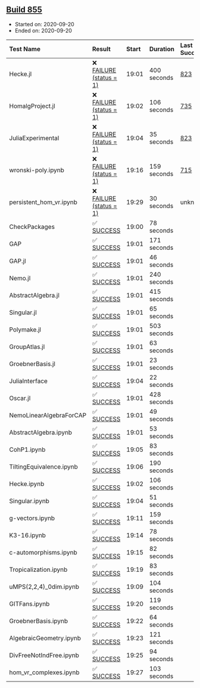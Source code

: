 ## [Build 855](https://oscarci.mathematik.uni-kl.de/job/oscar-stable/855/)

* Started on: 2020-09-20
* Ended on: 2020-09-20

| Test Name    | Result | Start | Duration | Last Success | First Failure |
|:-------------|:-------|:------|:---------|:-------------|:--------------|
| Hecke.jl | ❌ [FAILURE (status = 1)](https://oscarci.mathematik.uni-kl.de/job/oscar-stable/855/artifact/logs/build-855/Hecke.jl.log) | 19:01 | 400 seconds | [823](https://oscarci.mathematik.uni-kl.de/job/oscar-stable/823/) | [824](https://oscarci.mathematik.uni-kl.de/job/oscar-stable/824/) |
| HomalgProject.jl | ❌ [FAILURE (status = 1)](https://oscarci.mathematik.uni-kl.de/job/oscar-stable/855/artifact/logs/build-855/HomalgProject.jl.log) | 19:02 | 106 seconds | [735](https://oscarci.mathematik.uni-kl.de/job/oscar-stable/735/) | [736](https://oscarci.mathematik.uni-kl.de/job/oscar-stable/736/) |
| JuliaExperimental | ❌ [FAILURE (status = 1)](https://oscarci.mathematik.uni-kl.de/job/oscar-stable/855/artifact/logs/build-855/JuliaExperimental.log) | 19:04 | 35 seconds | [823](https://oscarci.mathematik.uni-kl.de/job/oscar-stable/823/) | [824](https://oscarci.mathematik.uni-kl.de/job/oscar-stable/824/) |
| wronski-poly.ipynb | ❌ [FAILURE (status = 1)](https://oscarci.mathematik.uni-kl.de/job/oscar-stable/855/artifact/logs/build-855/wronski-poly.ipynb.log) | 19:16 | 159 seconds | [715](https://oscarci.mathematik.uni-kl.de/job/oscar-stable/715/) | [716](https://oscarci.mathematik.uni-kl.de/job/oscar-stable/716/) |
| persistent_hom_vr.ipynb | ❌ [FAILURE (status = 1)](https://oscarci.mathematik.uni-kl.de/job/oscar-stable/855/artifact/logs/build-855/persistent_hom_vr.ipynb.log) | 19:29 | 30 seconds | unknown | unknown |
| CheckPackages | ✅ [SUCCESS](https://oscarci.mathematik.uni-kl.de/job/oscar-stable/855/artifact/logs/build-855/CheckPackages.log) | 19:00 | 78 seconds |  |  |
| GAP | ✅ [SUCCESS](https://oscarci.mathematik.uni-kl.de/job/oscar-stable/855/artifact/logs/build-855/GAP.log) | 19:01 | 171 seconds |  |  |
| GAP.jl | ✅ [SUCCESS](https://oscarci.mathematik.uni-kl.de/job/oscar-stable/855/artifact/logs/build-855/GAP.jl.log) | 19:01 | 46 seconds |  |  |
| Nemo.jl | ✅ [SUCCESS](https://oscarci.mathematik.uni-kl.de/job/oscar-stable/855/artifact/logs/build-855/Nemo.jl.log) | 19:01 | 240 seconds |  |  |
| AbstractAlgebra.jl | ✅ [SUCCESS](https://oscarci.mathematik.uni-kl.de/job/oscar-stable/855/artifact/logs/build-855/AbstractAlgebra.jl.log) | 19:01 | 415 seconds |  |  |
| Singular.jl | ✅ [SUCCESS](https://oscarci.mathematik.uni-kl.de/job/oscar-stable/855/artifact/logs/build-855/Singular.jl.log) | 19:01 | 65 seconds |  |  |
| Polymake.jl | ✅ [SUCCESS](https://oscarci.mathematik.uni-kl.de/job/oscar-stable/855/artifact/logs/build-855/Polymake.jl.log) | 19:01 | 503 seconds |  |  |
| GroupAtlas.jl | ✅ [SUCCESS](https://oscarci.mathematik.uni-kl.de/job/oscar-stable/855/artifact/logs/build-855/GroupAtlas.jl.log) | 19:01 | 63 seconds |  |  |
| GroebnerBasis.jl | ✅ [SUCCESS](https://oscarci.mathematik.uni-kl.de/job/oscar-stable/855/artifact/logs/build-855/GroebnerBasis.jl.log) | 19:01 | 23 seconds |  |  |
| JuliaInterface | ✅ [SUCCESS](https://oscarci.mathematik.uni-kl.de/job/oscar-stable/855/artifact/logs/build-855/JuliaInterface.log) | 19:04 | 22 seconds |  |  |
| Oscar.jl | ✅ [SUCCESS](https://oscarci.mathematik.uni-kl.de/job/oscar-stable/855/artifact/logs/build-855/Oscar.jl.log) | 19:01 | 428 seconds |  |  |
| NemoLinearAlgebraForCAP | ✅ [SUCCESS](https://oscarci.mathematik.uni-kl.de/job/oscar-stable/855/artifact/logs/build-855/NemoLinearAlgebraForCAP.log) | 19:01 | 49 seconds |  |  |
| AbstractAlgebra.ipynb | ✅ [SUCCESS](https://oscarci.mathematik.uni-kl.de/job/oscar-stable/855/artifact/logs/build-855/AbstractAlgebra.ipynb.log) | 19:01 | 53 seconds |  |  |
| CohP1.ipynb | ✅ [SUCCESS](https://oscarci.mathematik.uni-kl.de/job/oscar-stable/855/artifact/logs/build-855/CohP1.ipynb.log) | 19:05 | 83 seconds |  |  |
| TiltingEquivalence.ipynb | ✅ [SUCCESS](https://oscarci.mathematik.uni-kl.de/job/oscar-stable/855/artifact/logs/build-855/TiltingEquivalence.ipynb.log) | 19:06 | 190 seconds |  |  |
| Hecke.ipynb | ✅ [SUCCESS](https://oscarci.mathematik.uni-kl.de/job/oscar-stable/855/artifact/logs/build-855/Hecke.ipynb.log) | 19:02 | 106 seconds |  |  |
| Singular.ipynb | ✅ [SUCCESS](https://oscarci.mathematik.uni-kl.de/job/oscar-stable/855/artifact/logs/build-855/Singular.ipynb.log) | 19:04 | 51 seconds |  |  |
| g-vectors.ipynb | ✅ [SUCCESS](https://oscarci.mathematik.uni-kl.de/job/oscar-stable/855/artifact/logs/build-855/g-vectors.ipynb.log) | 19:11 | 159 seconds |  |  |
| K3-16.ipynb | ✅ [SUCCESS](https://oscarci.mathematik.uni-kl.de/job/oscar-stable/855/artifact/logs/build-855/K3-16.ipynb.log) | 19:14 | 78 seconds |  |  |
| c-automorphisms.ipynb | ✅ [SUCCESS](https://oscarci.mathematik.uni-kl.de/job/oscar-stable/855/artifact/logs/build-855/c-automorphisms.ipynb.log) | 19:15 | 82 seconds |  |  |
| Tropicalization.ipynb | ✅ [SUCCESS](https://oscarci.mathematik.uni-kl.de/job/oscar-stable/855/artifact/logs/build-855/Tropicalization.ipynb.log) | 19:19 | 83 seconds |  |  |
| uMPS(2,2,4)_0dim.ipynb | ✅ [SUCCESS](https://oscarci.mathematik.uni-kl.de/job/oscar-stable/855/artifact/logs/build-855/uMPS-2-2-4-_0dim.ipynb.log) | 19:09 | 104 seconds |  |  |
| GITFans.ipynb | ✅ [SUCCESS](https://oscarci.mathematik.uni-kl.de/job/oscar-stable/855/artifact/logs/build-855/GITFans.ipynb.log) | 19:20 | 119 seconds |  |  |
| GroebnerBasis.ipynb | ✅ [SUCCESS](https://oscarci.mathematik.uni-kl.de/job/oscar-stable/855/artifact/logs/build-855/GroebnerBasis.ipynb.log) | 19:22 | 64 seconds |  |  |
| AlgebraicGeometry.ipynb | ✅ [SUCCESS](https://oscarci.mathematik.uni-kl.de/job/oscar-stable/855/artifact/logs/build-855/AlgebraicGeometry.ipynb.log) | 19:23 | 121 seconds |  |  |
| DivFreeNotIndFree.ipynb | ✅ [SUCCESS](https://oscarci.mathematik.uni-kl.de/job/oscar-stable/855/artifact/logs/build-855/DivFreeNotIndFree.ipynb.log) | 19:25 | 94 seconds |  |  |
| hom_vr_complexes.ipynb | ✅ [SUCCESS](https://oscarci.mathematik.uni-kl.de/job/oscar-stable/855/artifact/logs/build-855/hom_vr_complexes.ipynb.log) | 19:27 | 103 seconds |  |  |
